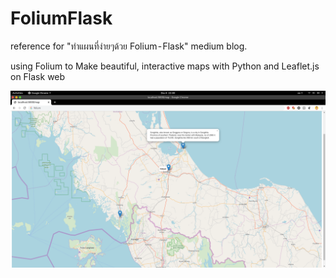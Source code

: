 # FoliumFlask

reference for "ทำแผนที่ง่ายๆด้วย Folium - Flask" medium blog.

using Folium to Make beautiful, interactive maps with Python and Leaflet.js on Flask web

![alt text](https://github.com/karnzx/FoliumFlask/blob/master/app/Screenshot%20from%202019-12-06%2022-00-46.png)
